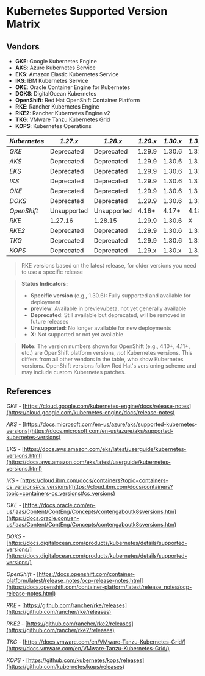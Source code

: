 # Kubernetes Supported Version Matrix

## Vendors
- **GKE**: Google Kubernetes Engine
- **AKS**: Azure Kubernetes Service
- **EKS**: Amazon Elastic Kubernetes Service
- **IKS**: IBM Kubernetes Service
- **OKE**: Oracle Container Engine for Kubernetes
- **DOKS**: DigitalOcean Kubernetes
- **OpenShift**: Red Hat OpenShift Container Platform
- **RKE**: Rancher Kubernetes Engine
- **RKE2**: Rancher Kubernetes Engine v2
- **TKG**: VMware Tanzu Kubernetes Grid
- **KOPS**: Kubernetes Operations

| *Kubernetes* | *1.27.x* | *1.28.x* | *1.29.x* | *1.30.x* | *1.31.x* | *1.32.x* | *1.33.x* |
|--------------|----------|----------|----------|----------|----------|----------|----------|
| *GKE*        | Deprecated | Deprecated | 1.29.9   | 1.30.6   | 1.31.3   | 1.32.2   | 1.33.1   |
| *AKS*        | Deprecated | Deprecated | 1.29.9   | 1.30.6   | 1.31.3   | 1.32.2   | 1.33.1   |
| *EKS*        | Deprecated | Deprecated | 1.29.9   | 1.30.6   | 1.31.3   | 1.32.2   | preview  |
| *IKS*        | Deprecated | Deprecated | 1.29.9   | 1.30.6   | 1.31.3   | preview  | preview  |
| *OKE*        | Deprecated | Deprecated | 1.29.9   | 1.30.6   | 1.31.3   | 1.32.2   | preview  |
| *DOKS*       | Deprecated | Deprecated | 1.29.9   | 1.30.6   | 1.31.3   | 1.32.2   | 1.33.1   |
| *OpenShift*  | Unsupported | Unsupported | 4.16+    | 4.17+    | 4.18+    | 4.19+    | 4.20+    |
| *RKE*        | 1.27.16  | 1.28.15  | 1.29.9   | 1.30.6   | X        | X        | X        |
| *RKE2*       | Deprecated | Deprecated | 1.29.9   | 1.30.6   | 1.31.3   | 1.32.2   | preview  |
| *TKG*        | Deprecated | Deprecated | 1.29.9   | 1.30.6   | 1.31.3   | 1.32.2   | preview  |
| *KOPS*       | Deprecated | Deprecated | 1.29.x   | 1.30.x   | 1.31.x   | 1.32.x   | preview  |

> RKE versions based on the latest release, for older versions you need to use a specific release

> **Status Indicators:**
> - **Specific version** (e.g., 1.30.6): Fully supported and available for deployment
> - **preview**: Available in preview/beta, not yet generally available
> - **Deprecated**: Still available but deprecated, will be removed in future releases
> - **Unsupported**: No longer available for new deployments
> - **X**: Not supported or not yet available

> **Note:** The version numbers shown for OpenShift (e.g., 4.10+, 4.11+, etc.) are OpenShift platform versions, *not* Kubernetes versions. This differs from all other vendors in the table, who show Kubernetes versions. OpenShift versions follow Red Hat's versioning scheme and may include custom Kubernetes patches.

## References
*GKE* - [https://cloud.google.com/kubernetes-engine/docs/release-notes](https://cloud.google.com/kubernetes-engine/docs/release-notes)

*AKS* - [https://docs.microsoft.com/en-us/azure/aks/supported-kubernetes-versions](https://docs.microsoft.com/en-us/azure/aks/supported-kubernetes-versions)

*EKS* - [https://docs.aws.amazon.com/eks/latest/userguide/kubernetes-versions.html](https://docs.aws.amazon.com/eks/latest/userguide/kubernetes-versions.html)

*IKS* - [https://cloud.ibm.com/docs/containers?topic=containers-cs_versions#cs_versions](https://cloud.ibm.com/docs/containers?topic=containers-cs_versions#cs_versions)

*OKE* - [https://docs.oracle.com/en-us/iaas/Content/ContEng/Concepts/contengaboutk8sversions.htm](https://docs.oracle.com/en-us/iaas/Content/ContEng/Concepts/contengaboutk8sversions.htm)

*DOKS* - [https://docs.digitalocean.com/products/kubernetes/details/supported-versions/](https://docs.digitalocean.com/products/kubernetes/details/supported-versions/)

*OpenShift* - [https://docs.openshift.com/container-platform/latest/release_notes/ocp-release-notes.html](https://docs.openshift.com/container-platform/latest/release_notes/ocp-release-notes.html)

*RKE* - [https://github.com/rancher/rke/releases](https://github.com/rancher/rke/releases)

*RKE2* - [https://github.com/rancher/rke2/releases](https://github.com/rancher/rke2/releases)

*TKG* - [https://docs.vmware.com/en/VMware-Tanzu-Kubernetes-Grid/](https://docs.vmware.com/en/VMware-Tanzu-Kubernetes-Grid/)

*KOPS* - [https://github.com/kubernetes/kops/releases](https://github.com/kubernetes/kops/releases)
